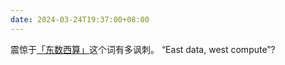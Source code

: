```yaml
---
date: 2024-03-24T19:37:00+08:00
---
```


震惊于[「东数西算」](https://zh.wikipedia.org/wiki/%E4%B8%9C%E6%95%B0%E8%A5%BF%E7%AE%97)这个词有多讽刺。 “East data, west compute”?